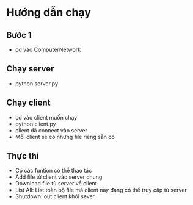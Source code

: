 # Hướng dẫn chạy
## Bước 1
- cd vào ComputerNetwork
## Chạy server
- python server.py
## Chạy client
- cd vào client muốn chạy
- python client.py
- client đã connect vào server
- Mỗi client sẽ có những file riêng sẵn có
## Thực thi
- Có các funtion có thể thao tác
- Add file từ client vào server chung
- Download file từ server về client
- List All: List toàn bộ file mà client này đang có thể truy cập từ server
- Shutdown: out client khỏi sever




